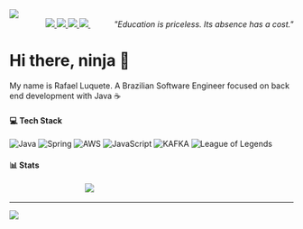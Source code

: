 <img src="https://github.com/Anmol-Baranwal/Cool-GIFs-For-GitHub/assets/74038190/0c7eb6ed-663b-4ce4-bfbd-18239a38ba1b">

<div style="text-align:end;">
    <a target='_blank' href="https://twitch.tv/rafaluket">
        <img src="https://img.shields.io/badge/Twitch-9146FF?style=for-the-badge&logo=twitch&logoColor=white">
    </a>
    <a target='_blank' href="https://x.com/rafaluket">
        <img src="https://img.shields.io/badge/X-000000?style=for-the-badge&logo=X&logoColor=white">
    </a>
    <a target='_blank' href="https://linkedin.com/in/rafaelluquete">
        <img src="https://img.shields.io/badge/LinkedIn-0077B5?style=for-the-badge&logo=linkedin&logoColor=white">
    </a>
    <a target='_blank' href="mailto:rafael.luquete@gmail.com">
        <img src="https://img.shields.io/badge/Gmail-EA4335?style=for-the-badge&logo=gmail&logoColor=white">
    </a>
     <i>"Education is priceless. Its absence has a cost."</i>
</div>

# Hi there, ninja 🥷
My name is Rafael Luquete. A Brazilian Software Engineer focused on back end development with Java ☕

#### 💻 Tech Stack
![Java](https://img.shields.io/badge/java-%23ED8B00.svg?style=for-the-badge&logo=openjdk&logoColor=white) ![Spring](https://img.shields.io/badge/spring-%236DB33F.svg?style=for-the-badge&logo=spring&logoColor=white) ![AWS](https://img.shields.io/badge/AWS-%23FF9900.svg?style=for-the-badge&logo=amazon-aws&logoColor=white) ![JavaScript](https://img.shields.io/badge/javascript-%23323330.svg?style=for-the-badge&logo=javascript&logoColor=%23F7DF1E) ![KAFKA](https://img.shields.io/badge/Kafka-231F20?style=for-the-badge&logo=apachekafka&logoColor=white) ![League of Legends](https://img.shields.io/badge/League%20Of%20Legends-C28F2C?style=for-the-badge&logo=leagueoflegends&logoColor=white) 
#### 📊 Stats
               ![](https://nirzak-streak-stats.vercel.app/?user=rafaluket&theme=tokyonight&hide_border=false)<br/>

---
<img src="https://github-vistors-counter.onrender.com/github?username=rafaluket&style=for-the-badge&color=blueviolet">
